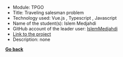 - Module: TPGO
- Title: Traveling salesman problem
- Technology used: Vue.js , Typescript , Javascript
- Name of the student(s): Islem Medjahdi
- GitHub account of the leader user: [IslemMedjahdi](https://github.com/IslemMedjahdi)
- [Link to the project](https://github.com/IslemMedjahdi/travelling-salesman-problem)
- Description: none

**[Go back](../../TPGO.md)**
